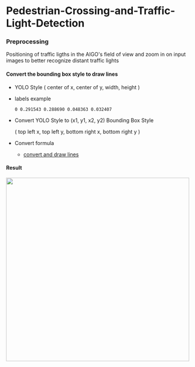 # Pedestrian-Crossing-and-Traffic-Light-Detection


### Preprocessing
  Positioning of traffic ligths in the AIGO's field of view and zoom in on input images to better recognize distant traffic lights 
  #### Convert the bounding box style to draw lines
  * YOLO Style
    ( center of x, center of y, width, height )
  * labels example
    ```
    0 0.291543 0.288690 0.048363 0.032407
    ```
  * Convert YOLO Style to (x1, y1, x2, y2) Bounding Box Style
      
      ( top left x, top left y, bottom right x, bottom right y )

  * Convert formula
    * [convert and draw lines](https://github.com/icns-distributed-cloud/Pedestrian-Crossing-and-Traffic-Light-Recognition/blob/master/convert_and_draw_bounding_boxes.py)


   #### Result
  <img src="https://user-images.githubusercontent.com/68395698/124228912-d35a3f00-db47-11eb-8b3c-15c1715c9af6.jpg" width=500>


 
